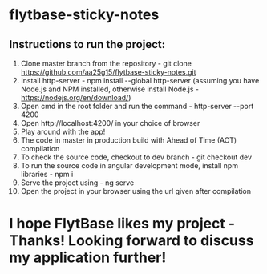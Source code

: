 # flytbase-sticky-notes
## Instructions to run the project:
1. Clone master branch from the repository - git clone https://github.com/aa25g15/flytbase-sticky-notes.git 
2. Install http-server - npm install --global http-server (assuming you have Node.js and NPM installed, otherwise install Node.js - https://nodejs.org/en/download/)
3. Open cmd in the root folder and run the command - http-server --port 4200
4. Open http://localhost:4200/ in your choice of browser
5. Play around with the app!
6. The code in master in production build with Ahead of Time (AOT) compilation
7. To check the source code, checkout to dev branch - git checkout dev
8. To run the source code in angular development mode, install npm libraries - npm i
9. Serve the project using - ng serve
10. Open the project in your browser using the url given after compilation

# I hope FlytBase likes my project - Thanks! Looking forward to discuss my application further!
